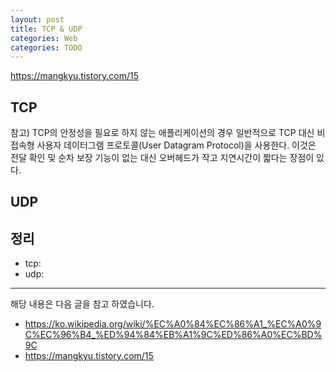```yaml
---
layout: post
title: TCP & UDP
categories: Web
categories: TODO
---
```


https://mangkyu.tistory.com/15

## TCP

참고) TCP의 안정성을 필요로 하지 않는 애플리케이션의 경우 일반적으로 TCP 대신 비접속형 사용자 데이터그램 프로토콜(User Datagram Protocol)을 사용한다. 이것은 전달 확인 및 순차 보장 기능이 없는 대신 오버헤드가 작고 지연시간이 짧다는 장점이 있다.

## UDP

## 정리

- tcp:
- udp:

---

해당 내용은 다음 글을 참고 하였습니다.

- https://ko.wikipedia.org/wiki/%EC%A0%84%EC%86%A1_%EC%A0%9C%EC%96%B4_%ED%94%84%EB%A1%9C%ED%86%A0%EC%BD%9C
- https://mangkyu.tistory.com/15